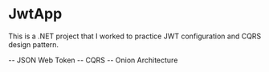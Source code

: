 # JwtApp
 This is a .NET project that I worked to practice JWT configuration and CQRS design pattern.

-- JSON Web Token
-- CQRS
-- Onion Architecture

